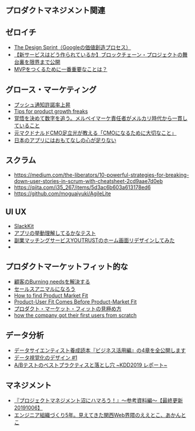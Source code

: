 ## プロダクトマネジメント関連

## ゼロイチ
- [The Design Sprint（Googleの価値創造プロセス）](https://www.gv.com/sprint/)
- [
【新サービスはどう作られているか】ブロックチェーン・プロジェクトの舞台裏を限界まで公開](https://blog.otakumode.com/2019/08/27/tokyo-honyaku-quest/)
- [MVPをつくるために一番重要なことは？](https://signifiant.jp/articles/kiyo-mvp/)

## グロース・マーケティング
- [プッシュ通知許諾率上昇](https://speakerdeck.com/takeshiakutsu/increase-push-notification-acception-rate-by-23-percent-within-a-month)
- [Tips for product growth freaks](https://speakerdeck.com/kajiken_meson/tips-for-product-growth-freaks)
- [覚悟を決めて数字を追う。メルペイマーケ責任者がメルカリ時代から一貫していること](https://mercan.mercari.com/articles/16172/)
- [元マクドナルドCMO足立光が教える「CMOになるために大切なこと」](https://marketingnative.jp/the-marketing-native-hikaru-adachi/)
- [日本のアプリにはおもてなしの心が足りない](https://diamond.jp/articles/-/212989)


## スクラム
- https://medium.com/the-liberators/10-powerful-strategies-for-breaking-down-user-stories-in-scrum-with-cheatsheet-2cd9aae7d0eb
- https://qiita.com/i35_267/items/5d3ac6b603a613178ed6
- https://github.com/moguaiyuki/AgileLite

## UI UX
- [SlackKit](https://slack.engineering/the-gradual-design-system-how-we-built-slack-kit-8a2830484259)
- [アプリの挙動理解してるかなテスト](https://docs.google.com/forms/d/e/1FAIpQLScViwFbcVR3oGKFjYyLTFT_0JNz3OTAJS8zrpQIlXaxWC2_RA/viewform)
- [副業マッチングサービスYOUTRUSTのホーム画面リデザインしてみた](https://note.mu/tiekey/n/n518a536d35a0)
- 

## プロダクトマーケットフィット的な
- [顧客のBurning needsを解決する](https://chikathreesix.com/burning-needs)
- [セールスアニマルになろう](https://www.slideshare.net/takaumada/startup-sales-animal)
- [How to find Product Market Fit](https://www.youtube.com/watch?v=_6pl5GG8RQ4)
- [Product-User Fit Comes Before Product-Market Fit](https://a16z.com/2019/09/16/product-user-fit-comes-before-product-market-fit/)
- [プロダクト・マーケット・フィットの見極め方](https://signifiant.jp/articles/kiyo-pmf/)
- [how the company got their first users from scratch](https://earlyusergrowth.com/startups/)

## データ分析
- [データサイエンティスト養成読本『ビジネス活用編』の4章を全公開します](https://note.mu/hik0107/n/n7b3a1791aaaf)
- [データ視覚化のデザイン #1](https://note.mu/goando/n/neb6ea35f1da3)
- [A/Bテストのベストプラクティスと落とし穴 ~KDD2019 レポート~](https://data.gunosy.io/entry/kdd2019-online-experiment)

## マネジメント
- [『プロジェクトマネジメント沼にハマろう！』〜参考資料編〜【最終更新 20191006】](https://note.mu/maidol/n/na2fb0f11213a)
- [エンジニア組織づくり5年。見えてきた関西Web界隈のええとこ、あかんとこ](https://www.slideshare.net/ssuserd4b8ca/5web-developers-summit-2019-kansai)
